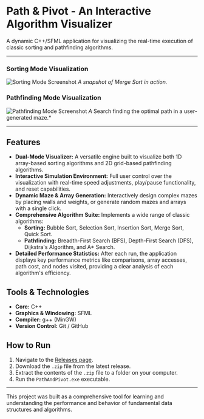 # Path & Pivot - An Interactive Algorithm Visualizer

A dynamic C++/SFML application for visualizing the real-time execution of classic sorting and pathfinding algorithms.

---

### Sorting Mode Visualization
![Sorting Mode Screenshot](https://placehold.co/600x400/2d3748/ffffff?text=Sorting+Mode+GIF+Here&font=sans)
*A snapshot of Merge Sort in action.*

### Pathfinding Mode Visualization
![Pathfinding Mode Screenshot](https://placehold.co/600x400/2d3748/ffffff?text=Pathfinding+GIF+Here&font=sans)
*A* Search finding the optimal path in a user-generated maze.*

---

## Features

* **Dual-Mode Visualizer:** A versatile engine built to visualize both 1D array-based sorting algorithms and 2D grid-based pathfinding algorithms.
* **Interactive Simulation Environment:** Full user control over the visualization with real-time speed adjustments, play/pause functionality, and reset capabilities.
* **Dynamic Maze & Array Generation:** Interactively design complex mazes by placing walls and weights, or generate random mazes and arrays with a single click.
* **Comprehensive Algorithm Suite:** Implements a wide range of classic algorithms:
    * **Sorting:** Bubble Sort, Selection Sort, Insertion Sort, Merge Sort, Quick Sort.
    * **Pathfinding:** Breadth-First Search (BFS), Depth-First Search (DFS), Dijkstra's Algorithm, and A* Search.
* **Detailed Performance Statistics:** After each run, the application displays key performance metrics like comparisons, array accesses, path cost, and nodes visited, providing a clear analysis of each algorithm's efficiency.

## Tools & Technologies

* **Core:** C++
* **Graphics & Windowing:** SFML
* **Compiler:** g++ (MinGW)
* **Version Control:** Git / GitHub

## How to Run

1.  Navigate to the [Releases page](https://github.com/YourUsername/Path-Pivot/releases).
2.  Download the `.zip` file from the latest release.
3.  Extract the contents of the `.zip` file to a folder on your computer.
4.  Run the `PathAndPivot.exe` executable.

---

This project was built as a comprehensive tool for learning and understanding the performance and behavior of fundamental data structures and algorithms.